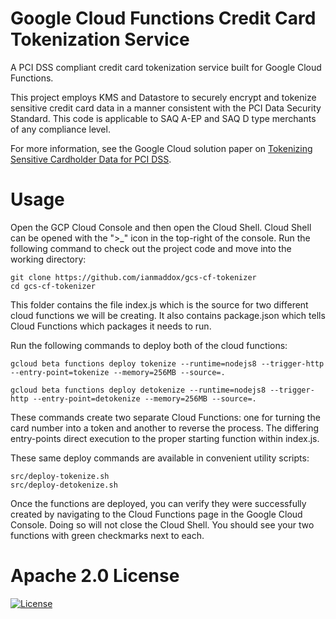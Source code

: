 # Google Cloud Functions Credit Card Tokenization Service
A PCI DSS compliant credit card tokenization service built for Google Cloud Functions.

This project employs KMS and Datastore to securely encrypt and tokenize sensitive credit card data in a manner consistent with the PCI Data Security Standard. This code is applicable to SAQ A-EP and SAQ D type merchants of any compliance level.

For more information, see the Google Cloud solution paper on [Tokenizing Sensitive Cardholder Data for PCI DSS](https://TBD).

# Usage
Open the GCP Cloud Console and then open the Cloud Shell. Cloud Shell can be opened with the ">_" icon in the top-right of the console.
Run the following command to check out the project code and move into the working directory:

```
git clone https://github.com/ianmaddox/gcs-cf-tokenizer
cd gcs-cf-tokenizer
```

This folder contains the file index.js which is the source for two different cloud functions we will be creating. It also contains package.json which tells Cloud Functions which packages it needs to run.

Run the following commands to deploy both of the cloud functions:
```
gcloud beta functions deploy tokenize --runtime=nodejs8 --trigger-http --entry-point=tokenize --memory=256MB --source=.

gcloud beta functions deploy detokenize --runtime=nodejs8 --trigger-http --entry-point=detokenize --memory=256MB --source=.
```

These commands create two separate Cloud Functions: one for turning the card number into a token and another to reverse the process. The differing entry-points direct execution to the proper starting function within index.js.

These same deploy commands are available in convenient utility scripts:
```
src/deploy-tokenize.sh
src/deploy-detokenize.sh
```

Once the functions are deployed, you can verify they were successfully created by navigating to the Cloud Functions page in the Google Cloud Console. Doing so will not close the Cloud Shell. You should see your two functions with green checkmarks next to each.

# Apache 2.0 License
[![License](https://img.shields.io/badge/License-Apache%202.0-blue.svg)](https://opensource.org/licenses/Apache-2.0)

